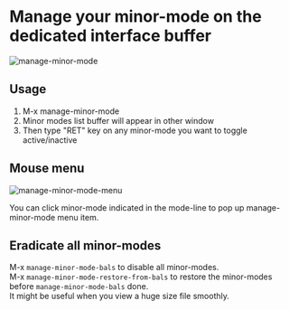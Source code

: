 # Manage your minor-mode on the dedicated interface buffer

![manage-minor-mode](https://raw2.github.com/ShingoFukuyama/images/master/manage-minor-mode.png)

## Usage

1. M-x manage-minor-mode
2. Minor modes list buffer will appear in other window
3. Then type "RET" key on any minor-mode you want to toggle active/inactive

## Mouse menu

![manage-minor-mode-menu](https://raw2.github.com/ShingoFukuyama/images/master/manage-minor-mode-menu.png)

You can click minor-mode indicated in the mode-line to pop up manage-minor-mode menu item.

## Eradicate all minor-modes

M-x `manage-minor-mode-bals` to disable all minor-modes.  
M-x `manage-minor-mode-restore-from-bals` to restore the minor-modes before `manage-minor-mode-bals` done.  
It might be useful when you view a huge size file smoothly.
